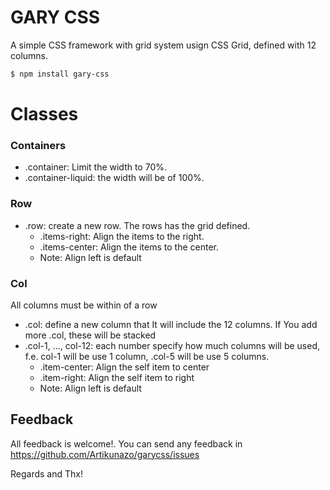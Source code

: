 # GARY CSS
A simple CSS framework with grid system usign CSS Grid, defined with 12 columns.

```sh
$ npm install gary-css
```

# Classes

### Containers
- .container: Limit the width to 70%.
- .container-liquid: the width will be of 100%.

### Row
- .row: create a new row. The rows has the grid defined.
     - .items-right: Align the items to the right.
     - .items-center: Align the items to the center.
     - Note: Align left is default
     
### Col
All columns must be within of a row
- .col: define a new column that It will include the 12 columns. If You add more .col, these will be stacked
- .col-1, ..., col-12: each number specify how much columns will be used, f.e. col-1 will be use 1 column, .col-5 will be use 5 columns.
    - .item-center: Align the self item to center
    - .item-right: Align the self item to right
    - Note: Align left is default

## Feedback
All feedback is welcome!. You can send any feedback in https://github.com/Artikunazo/garycss/issues


Regards and Thx!